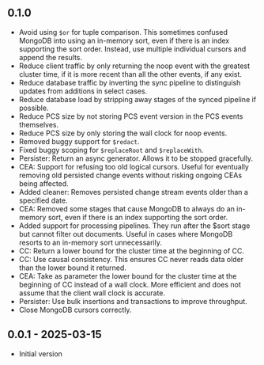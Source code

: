 ## 0.1.0

- Avoid using `$or` for tuple comparison. This sometimes confused MongoDB into using an in-memory sort, even if there is an index supporting the sort order. Instead, use multiple individual cursors and append the results.
- Reduce client traffic by only returning the noop event with the greatest cluster time, if it is more recent than all the other events, if any exist.
- Reduce database traffic by inverting the sync pipeline to distinguish updates from additions in select cases.
- Reduce database load by stripping away stages of the synced pipeline if possible.
- Reduce PCS size by not storing PCS event version in the PCS events themselves.
- Reduce PCS size by only storing the wall clock for noop events.
- Removed buggy support for `$redact`.
- Fixed buggy scoping for `$replaceRoot` and `$replaceWith`.
- Persister: Return an async generator. Allows it to be stopped gracefully.
- CEA: Support for refusing too old logical cursors. Useful for eventually removing old persisted change events without risking ongoing CEAs being affected.
- Added cleaner: Removes persisted change stream events older than a specified date.
- CEA: Removed some stages that cause MongoDB to always do an in-memory sort, even if there is an index supporting the sort order.
- Added support for processing pipelines. They run after the $sort stage but cannot filter out documents. Useful in cases where MongoDB resorts to an in-memory sort unnecessarily.
- CC: Return a lower bound for the cluster time at the beginning of CC.
- CC: Use causal consistency. This ensures CC never reads data older than the lower bound it returned.
- CEA: Take as parameter the lower bound for the cluster time at the beginning of CC instead of a wall clock. More efficient and does not assume that the client wall clock is accurate.
- Persister: Use bulk insertions and transactions to improve throughput.
- Close MongoDB cursors correctly.

## 0.0.1 - 2025-03-15

- Initial version
